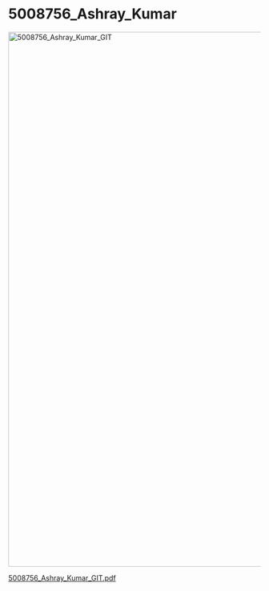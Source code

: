 # 5008756_Ashray_Kumar

<img width="1501" height="1067" alt="5008756_Ashray_Kumar_GIT" src="https://github.com/user-attachments/assets/2c8ce8f3-37e2-4a62-8e1c-1ec62eee073f" />

[5008756_Ashray_Kumar_GIT.pdf](https://github.com/user-attachments/files/21426795/5008756_Ashray_Kumar_GIT.pdf)
